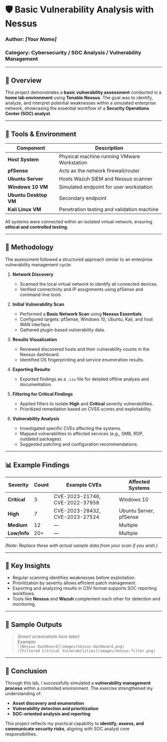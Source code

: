 # 🛡️ Basic Vulnerability Analysis with Nessus

### Author: *[Your Name]*  
### Category: Cybersecurity / SOC Analysis / Vulnerability Management  

---

## 📘 Overview

This project demonstrates a **basic vulnerability assessment** conducted in a **home lab environment** using **Tenable Nessus**. The goal was to identify, analyze, and interpret potential weaknesses within a simulated enterprise network, showcasing the essential workflow of a **Security Operations Center (SOC) analyst**.

---

## 🧰 Tools & Environment

| Component | Description |
|------------|-------------|
| **Host System** | Physical machine running VMware Workstation |
| **pfSense** | Acts as the network firewall/router |
| **Ubuntu Server** | Hosts Wazuh SIEM and Nessus scanner |
| **Windows 10 VM** | Simulated endpoint for user workstation |
| **Ubuntu Desktop VM** | Secondary endpoint |
| **Kali Linux VM** | Penetration testing and validation machine |

All systems were connected within an isolated virtual network, ensuring **ethical and controlled testing**.

---

## 🧭 Methodology

The assessment followed a structured approach similar to an enterprise vulnerability management cycle:

1. **Network Discovery**  
   - Scanned the local virtual network to identify all connected devices.  
   - Verified connectivity and IP assignments using pfSense and command-line tools.

2. **Initial Vulnerability Scan**  
   - Performed a **Basic Network Scan** using **Nessus Essentials**.  
   - Configured targets: pfSense, Windows 10, Ubuntu, Kali, and host WAN interface.  
   - Gathered plugin-based vulnerability data.

3. **Results Visualization**  
   - Reviewed discovered hosts and their vulnerability counts in the Nessus dashboard.  
   - Identified OS fingerprinting and service enumeration results.

4. **Exporting Results**  
   - Exported findings as a `.csv` file for detailed offline analysis and documentation.

5. **Filtering for Critical Findings**  
   - Applied filters to isolate **High** and **Critical** severity vulnerabilities.  
   - Prioritized remediation based on CVSS scores and exploitability.

6. **Vulnerability Analysis**  
   - Investigated specific CVEs affecting the systems.  
   - Mapped vulnerabilities to affected services (e.g., SMB, RDP, outdated packages).  
   - Suggested patching and configuration recommendations.

---

## 📊 Example Findings

| Severity | Count | Example CVEs | Affected Systems |
|-----------|--------|--------------|------------------|
| **Critical** | 3 | CVE-2023-21746, CVE-2022-37958 | Windows 10 |
| **High** | 7 | CVE-2023-28432, CVE-2023-27524 | Ubuntu Server, pfSense |
| **Medium** | 12 | — | Multiple |
| **Low/Info** | 20+ | — | Multiple |

*(Note: Replace these with actual sample data from your scan if you wish.)*

---

## 🧩 Key Insights

- Regular scanning identifies weaknesses before exploitation.  
- Prioritization by severity allows efficient patch management.  
- Exporting and analyzing results in CSV format supports SOC reporting workflows.  
- Tools like **Nessus** and **Wazuh** complement each other for detection and monitoring.

---

## 📁 Sample Outputs

> *(Insert screenshots here later)*  
> Example:  
> `![Nessus Dashboard](images/nessus-dashboard.png)`  
> `![Filtered Critical Vulnerabilities](images/nessus-filter.png)`  

---

## 🧠 Conclusion

Through this lab, I successfully simulated a **vulnerability management process** within a controlled environment. The exercise strengthened my understanding of:

- **Asset discovery and enumeration**  
- **Vulnerability detection and prioritization**  
- **SOC-oriented analysis and reporting**

This project reflects my practical capability to **identify, assess, and communicate security risks**, aligning with SOC analyst core responsibilities.


